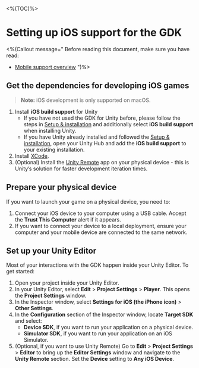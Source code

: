 <%(TOC)%>

# Setting up iOS support for the GDK

<%(Callout message="
Before reading this document, make sure you have read:

  * [Mobile support overview]({{urlRoot}}/modules/mobile/overview)
")%>

## Get the dependencies for developing iOS games

> **Note:** iOS development is only supported on macOS.

1. Install **iOS build support** for Unity
    * If you have not used the GDK for Unity before, please follow the steps in [Setup & installation]({{urlRoot}}/machine-setup) and additionally select **iOS build support** when installing Unity.
    * If you have Unity already installed and followed the [Setup & installation]({{urlRoot}}/machine-setup), open your Unity Hub and add the **iOS build support** to your existing installation.
1. Install [XCode](https://developer.apple.com/xcode/).
1. (Optional) Install the [Unity Remote](https://itunes.apple.com/gb/app/unity-remote-5/id871767552?mt=8) app on your physical device - this is Unity’s solution for faster development iteration times.

## Prepare your physical device

If you want to launch your game on a physical device, you need to:

1. Connect your iOS device to your computer using a USB cable. Accept the **Trust This Computer** alert if it appears.
1. If you want to connect your device to a local deployment, ensure your computer and your mobile device are connected to the same network.

## Set up your Unity Editor

Most of your interactions with the GDK happen inside your Unity Editor. To get started:

1. Open your project inside your Unity Editor.
1. In your Unity Editor, select **Edit** > **Project Settings** > **Player**. This opens the **Project Settings** window.
1. In the Inspector window, select **Settings for iOS (the iPhone icon)** > **Other Settings**.
1. In the **Configuration** section of the Inspector window, locate **Target SDK** and select:
    * **Device SDK**, if you want to run your application on a physical device.
    * **Simulator SDK**, if you want to run your application on an iOS Simulator.
1. (Optional, if you want to use Unity Remote) Go to **Edit** > **Project Settings** > **Editor** to bring up the **Editor Settings** window and navigate to the **Unity Remote** section. Set the **Device** setting to **Any iOS Device**.
